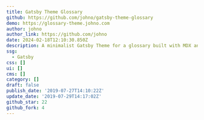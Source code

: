 ```yaml
---
title: Gatsby Theme Glossary
github: https://github.com/johno/gatsby-theme-glossary
demo: https://glossary-theme.johno.com
author: johno
author_link: https://github.com/johno
date: 2024-02-18T12:10:30.850Z
description: A minimalist Gatsby Theme for a glossary built with MDX and Theme UI
ssg:
  - Gatsby
css: []
ui: []
cms: []
category: []
draft: false
publish_date: '2019-07-27T14:10:22Z'
update_date: '2019-07-29T14:17:02Z'
github_star: 22
github_fork: 4
---
```


